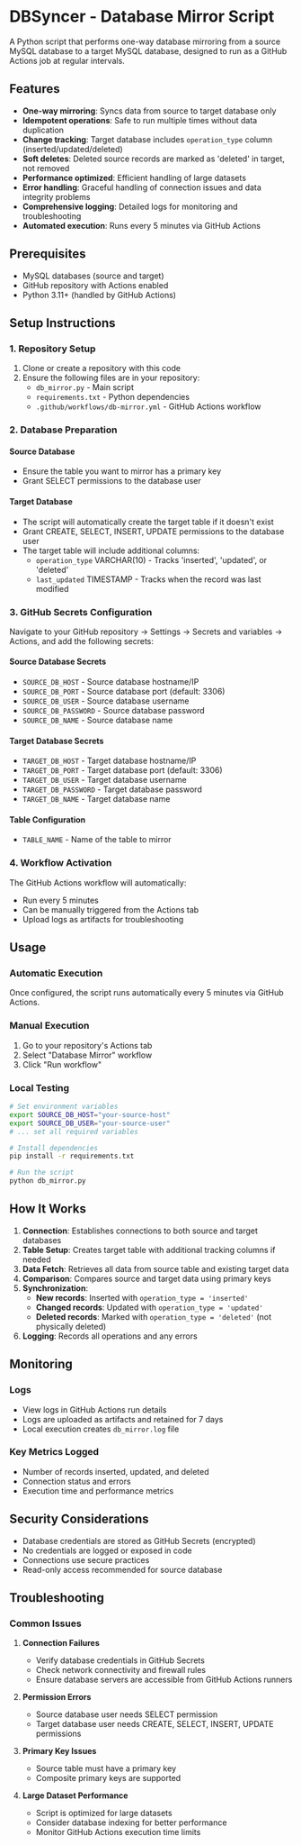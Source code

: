 # DBSyncer - Database Mirror Script

A Python script that performs one-way database mirroring from a source MySQL database to a target MySQL database, designed to run as a GitHub Actions job at regular intervals.

## Features

- **One-way mirroring**: Syncs data from source to target database only
- **Idempotent operations**: Safe to run multiple times without data duplication
- **Change tracking**: Target database includes `operation_type` column (inserted/updated/deleted)
- **Soft deletes**: Deleted source records are marked as 'deleted' in target, not removed
- **Performance optimized**: Efficient handling of large datasets
- **Error handling**: Graceful handling of connection issues and data integrity problems
- **Comprehensive logging**: Detailed logs for monitoring and troubleshooting
- **Automated execution**: Runs every 5 minutes via GitHub Actions

## Prerequisites

- MySQL databases (source and target)
- GitHub repository with Actions enabled
- Python 3.11+ (handled by GitHub Actions)

## Setup Instructions

### 1. Repository Setup

1. Clone or create a repository with this code
2. Ensure the following files are in your repository:
   - `db_mirror.py` - Main script
   - `requirements.txt` - Python dependencies
   - `.github/workflows/db-mirror.yml` - GitHub Actions workflow

### 2. Database Preparation

#### Source Database
- Ensure the table you want to mirror has a primary key
- Grant SELECT permissions to the database user

#### Target Database
- The script will automatically create the target table if it doesn't exist
- Grant CREATE, SELECT, INSERT, UPDATE permissions to the database user
- The target table will include additional columns:
  - `operation_type` VARCHAR(10) - Tracks 'inserted', 'updated', or 'deleted'
  - `last_updated` TIMESTAMP - Tracks when the record was last modified

### 3. GitHub Secrets Configuration

Navigate to your GitHub repository → Settings → Secrets and variables → Actions, and add the following secrets:

#### Source Database Secrets
- `SOURCE_DB_HOST` - Source database hostname/IP
- `SOURCE_DB_PORT` - Source database port (default: 3306)
- `SOURCE_DB_USER` - Source database username
- `SOURCE_DB_PASSWORD` - Source database password
- `SOURCE_DB_NAME` - Source database name

#### Target Database Secrets
- `TARGET_DB_HOST` - Target database hostname/IP
- `TARGET_DB_PORT` - Target database port (default: 3306)
- `TARGET_DB_USER` - Target database username
- `TARGET_DB_PASSWORD` - Target database password
- `TARGET_DB_NAME` - Target database name

#### Table Configuration
- `TABLE_NAME` - Name of the table to mirror

### 4. Workflow Activation

The GitHub Actions workflow will automatically:
- Run every 5 minutes
- Can be manually triggered from the Actions tab
- Upload logs as artifacts for troubleshooting

## Usage

### Automatic Execution
Once configured, the script runs automatically every 5 minutes via GitHub Actions.

### Manual Execution
1. Go to your repository's Actions tab
2. Select "Database Mirror" workflow
3. Click "Run workflow"

### Local Testing
```bash
# Set environment variables
export SOURCE_DB_HOST="your-source-host"
export SOURCE_DB_USER="your-source-user"
# ... set all required variables

# Install dependencies
pip install -r requirements.txt

# Run the script
python db_mirror.py
```

## How It Works

1. **Connection**: Establishes connections to both source and target databases
2. **Table Setup**: Creates target table with additional tracking columns if needed
3. **Data Fetch**: Retrieves all data from source table and existing target data
4. **Comparison**: Compares source and target data using primary keys
5. **Synchronization**:
   - **New records**: Inserted with `operation_type = 'inserted'`
   - **Changed records**: Updated with `operation_type = 'updated'`
   - **Deleted records**: Marked with `operation_type = 'deleted'` (not physically deleted)
6. **Logging**: Records all operations and any errors

## Monitoring

### Logs
- View logs in GitHub Actions run details
- Logs are uploaded as artifacts and retained for 7 days
- Local execution creates `db_mirror.log` file

### Key Metrics Logged
- Number of records inserted, updated, and deleted
- Connection status and errors
- Execution time and performance metrics

## Security Considerations

- Database credentials are stored as GitHub Secrets (encrypted)
- No credentials are logged or exposed in code
- Connections use secure practices
- Read-only access recommended for source database

## Troubleshooting

### Common Issues

1. **Connection Failures**
   - Verify database credentials in GitHub Secrets
   - Check network connectivity and firewall rules
   - Ensure database servers are accessible from GitHub Actions runners

2. **Permission Errors**
   - Source database user needs SELECT permission
   - Target database user needs CREATE, SELECT, INSERT, UPDATE permissions

3. **Primary Key Issues**
   - Source table must have a primary key
   - Composite primary keys are supported

4. **Large Dataset Performance**
   - Script is optimized for large datasets
   - Consider database indexing for better performance
   - Monitor GitHub Actions execution time limits